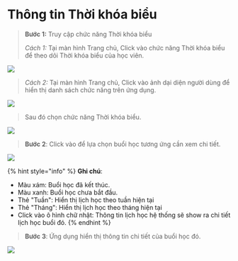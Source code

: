 # Thông tin Thời khóa biểu

> **Bước 1:** Truy cập chức năng Thời khóa biểu&#x20;
>
> _Cách 1:_ Tại màn hình Trang chủ, Click vào chức năng Thời khóa biểu để theo dõi Thời khóa biểu của học viên.

![](<../.gitbook/assets/5 (2).jpg>)

> _Cách 2:_ Tại màn hình Trang chủ, Click vào ảnh dại diện người dùng để hiển thị danh sách chức năng trên ứng dụng.

![](<../.gitbook/assets/6 (1).jpg>)

> Sau đó chọn chức năng Thời khóa biểu.

![](<../.gitbook/assets/7 (1).jpg>)

> **Bước 2**: Click vào để lựa chọn buổi học tương ứng cần xem chi tiết.

![](<../.gitbook/assets/8 (1).jpg>)

{% hint style="info" %}
**Ghi chú**:

* Màu xám: Buổi học đã kết thúc.
* Màu xanh: Buổi học chưa bắt đầu.
* Thẻ "Tuần": Hiển thị lịch học theo tuần hiện tại
* Thẻ "Tháng": Hiển thị lịch học theo tháng hiện tại
* Click vào ô hình chữ nhật: Thông tin lịch học hệ thống sẽ show ra chi tiết lịch học buổi đó.
{% endhint %}

> **Bước 3**: Ứng dụng hiển thị thông tin chi tiết của buổi học đó.

![](../.gitbook/assets/66d465b48f4a7b14225b.jpg)

